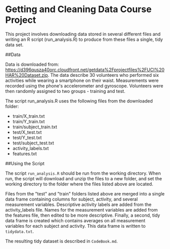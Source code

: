 # Getting and Cleaning Data Course Project

This project involves downloading data stored in several different files and writing an R script (run_analysis.R) to produce from these files a single, tidy data set.

##Data

Data is downloaded from: https://d396qusza40orc.cloudfront.net/getdata%2Fprojectfiles%2FUCI%20HAR%20Dataset.zip. The data describe 30 volunteers who performed six activities while wearing a smartphone on their waist. Measurements were recorded using the phone's accelerometer and gyroscope. Volunteers were then randomly assigned to two groups - training and test. 

The script run_analysis.R uses the following files from the downloaded folder:

- train/X_train.txt
- train/Y_train.txt
- train/subject_train.txt
- test/X_test.txt
- test/Y_test.txt
- test/subject_test.txt
- activity_labels.txt
- features.txt

##Using the Script

The script `run_analysis.R` should be run from the working directory. When run, the script will download and unzip the files to a new folder, and set the working directory to the folder where the files listed above are located.

Files from the "test" and "train" folders listed above are merged into a single data frame containing columns for subject, activity, and several measurement variables. Descriptive activity labels are added from the activity_labels file. Names for the measurement variables are added from the features file, then edited to be more descriptive. Finally, a second, tidy data frame is created which contains averages on all measurement variables for each subject and activity. This data frame is written to `tidydata.txt`.

The resulting tidy dataset is described in `CodeBook.md`.
